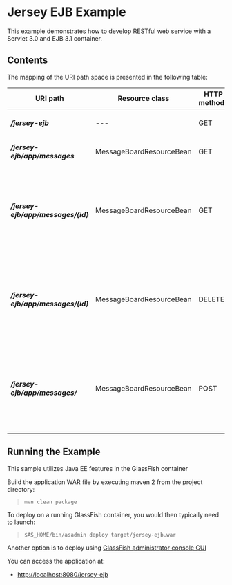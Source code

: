 <!--

    DO NOT ALTER OR REMOVE COPYRIGHT NOTICES OR THIS HEADER.

    Copyright (c) 2015 Oracle and/or its affiliates. All rights reserved.

    The contents of this file are subject to the terms of either the GNU
    General Public License Version 2 only ("GPL") or the Common Development
    and Distribution License("CDDL") (collectively, the "License").  You
    may not use this file except in compliance with the License.  You can
    obtain a copy of the License at
    http://glassfish.java.net/public/CDDL+GPL_1_1.html
    or packager/legal/LICENSE.txt.  See the License for the specific
    language governing permissions and limitations under the License.

    When distributing the software, include this License Header Notice in each
    file and include the License file at packager/legal/LICENSE.txt.

    GPL Classpath Exception:
    Oracle designates this particular file as subject to the "Classpath"
    exception as provided by Oracle in the GPL Version 2 section of the License
    file that accompanied this code.

    Modifications:
    If applicable, add the following below the License Header, with the fields
    enclosed by brackets [] replaced by your own identifying information:
    "Portions Copyright [year] [name of copyright owner]"

    Contributor(s):
    If you wish your version of this file to be governed by only the CDDL or
    only the GPL Version 2, indicate your decision by adding "[Contributor]
    elects to include this software in this distribution under the [CDDL or GPL
    Version 2] license."  If you don't indicate a single choice of license, a
    recipient has the option to distribute your version of this file under
    either the CDDL, the GPL Version 2 or to extend the choice of license to
    its licensees as provided above.  However, if you add GPL Version 2 code
    and therefore, elected the GPL Version 2 license, then the option applies
    and therefore, elected the GPL Version 2 license, then the option applies
    only if the new code is made subject to such option by the copyright
    holder.

-->

Jersey EJB Example
==================

This example demonstrates how to develop RESTful web service with a Servlet 3.0 and EJB 3.1 container.

Contents
--------

The mapping of the URI path space is presented in the following table:

URI path                                | Resource class             | HTTP methods   | Description
--------------------------------------- | -------------------------- | -------------- | ------------------------------------------------------------------------------------
**_/jersey-ejb_**                       | ---                        | GET            | Simple html/ajax client
**_/jersey-ejb/app/messages_**          | MessageBoardResourceBean   | GET            | Returns first ten messsages
**_/jersey-ejb/app/messages/{id}_**     | MessageBoardResourceBean   | GET            | Returns message with uniqueId = {id} or returns HTTP 404 if message does not exist
**_/jersey-ejb/app/messages/{id}_**     | MessageBoardResourceBean   | DELETE         | Deletes message with uniqueId = {id} or returns HTTP 404 if message does not exist
**_/jersey-ejb/app/messages/_**         | MessageBoardResourceBean   | POST           | Creates new message and allocates unique id for it (with message as request entity)

Running the Example
-------------------

This sample utilizes Java EE features in the GlassFish container

Build the application WAR file by executing maven 2 from the project directory:

>     mvn clean package

To deploy on a running GlassFish container, you would then typically need to launch:

>     $AS_HOME/bin/asadmin deploy target/jersey-ejb.war

Another option is to deploy using [GlassFish administrator console GUI](http://localhost:4848/)

You can access the application at:

-   <http://localhost:8080/jersey-ejb>
